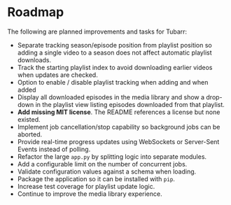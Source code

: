 # Roadmap

The following are planned improvements and tasks for Tubarr:

- Separate tracking season/episode position from playlist position so adding a single video to a season does not affect automatic playlist downloads.
- Track the starting playlist index to avoid downloading earlier videos when updates are checked.
- Option to enable / disable playlist tracking when adding and when added
- Display all downloaded episodes in the media library and show a drop-down in the playlist view listing episodes downloaded from that playlist.
- **Add missing MIT license**. The README references a license but none existed.
- Implement job cancellation/stop capability so background jobs can be aborted.
- Provide real-time progress updates using WebSockets or Server-Sent Events instead of polling.
- Refactor the large `app.py` by splitting logic into separate modules.
- Add a configurable limit on the number of concurrent jobs.
- Validate configuration values against a schema when loading.
- Package the application so it can be installed with `pip`.
- Increase test coverage for playlist update logic.
- Continue to improve the media library experience.
